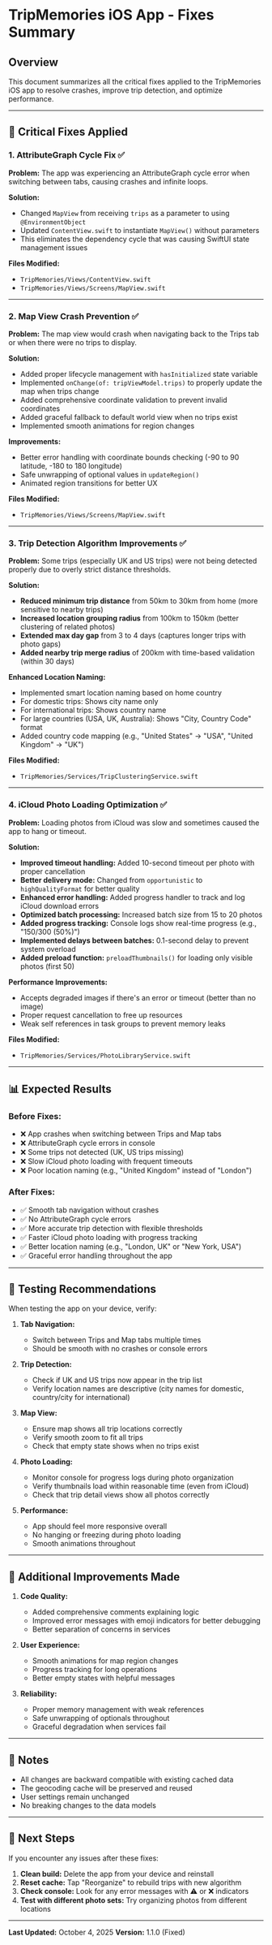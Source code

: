 # TripMemories iOS App - Fixes Summary

## Overview
This document summarizes all the critical fixes applied to the TripMemories iOS app to resolve crashes, improve trip detection, and optimize performance.

---

## 🔧 Critical Fixes Applied

### 1. **AttributeGraph Cycle Fix** ✅
**Problem:** The app was experiencing an AttributeGraph cycle error when switching between tabs, causing crashes and infinite loops.

**Solution:**
- Changed `MapView` from receiving `trips` as a parameter to using `@EnvironmentObject`
- Updated `ContentView.swift` to instantiate `MapView()` without parameters
- This eliminates the dependency cycle that was causing SwiftUI state management issues

**Files Modified:**
- `TripMemories/Views/ContentView.swift`
- `TripMemories/Views/Screens/MapView.swift`

---

### 2. **Map View Crash Prevention** ✅
**Problem:** The map view would crash when navigating back to the Trips tab or when there were no trips to display.

**Solution:**
- Added proper lifecycle management with `hasInitialized` state variable
- Implemented `onChange(of: tripViewModel.trips)` to properly update the map when trips change
- Added comprehensive coordinate validation to prevent invalid coordinates
- Added graceful fallback to default world view when no trips exist
- Implemented smooth animations for region changes

**Improvements:**
- Better error handling with coordinate bounds checking (-90 to 90 latitude, -180 to 180 longitude)
- Safe unwrapping of optional values in `updateRegion()`
- Animated region transitions for better UX

**Files Modified:**
- `TripMemories/Views/Screens/MapView.swift`

---

### 3. **Trip Detection Algorithm Improvements** ✅
**Problem:** Some trips (especially UK and US trips) were not being detected properly due to overly strict distance thresholds.

**Solution:**
- **Reduced minimum trip distance** from 50km to 30km from home (more sensitive to nearby trips)
- **Increased location grouping radius** from 100km to 150km (better clustering of related photos)
- **Extended max day gap** from 3 to 4 days (captures longer trips with photo gaps)
- **Added nearby trip merge radius** of 200km with time-based validation (within 30 days)

**Enhanced Location Naming:**
- Implemented smart location naming based on home country
- For domestic trips: Shows city name only
- For international trips: Shows country name
- For large countries (USA, UK, Australia): Shows "City, Country Code" format
- Added country code mapping (e.g., "United States" → "USA", "United Kingdom" → "UK")

**Files Modified:**
- `TripMemories/Services/TripClusteringService.swift`

---

### 4. **iCloud Photo Loading Optimization** ✅
**Problem:** Loading photos from iCloud was slow and sometimes caused the app to hang or timeout.

**Solution:**
- **Improved timeout handling:** Added 10-second timeout per photo with proper cancellation
- **Better delivery mode:** Changed from `opportunistic` to `highQualityFormat` for better quality
- **Enhanced error handling:** Added progress handler to track and log iCloud download errors
- **Optimized batch processing:** Increased batch size from 15 to 20 photos
- **Added progress tracking:** Console logs show real-time progress (e.g., "150/300 (50%)")
- **Implemented delays between batches:** 0.1-second delay to prevent system overload
- **Added preload function:** `preloadThumbnails()` for loading only visible photos (first 50)

**Performance Improvements:**
- Accepts degraded images if there's an error or timeout (better than no image)
- Proper request cancellation to free up resources
- Weak self references in task groups to prevent memory leaks

**Files Modified:**
- `TripMemories/Services/PhotoLibraryService.swift`

---

## 📊 Expected Results

### Before Fixes:
- ❌ App crashes when switching between Trips and Map tabs
- ❌ AttributeGraph cycle errors in console
- ❌ Some trips not detected (UK, US trips missing)
- ❌ Slow iCloud photo loading with frequent timeouts
- ❌ Poor location naming (e.g., "United Kingdom" instead of "London")

### After Fixes:
- ✅ Smooth tab navigation without crashes
- ✅ No AttributeGraph cycle errors
- ✅ More accurate trip detection with flexible thresholds
- ✅ Faster iCloud photo loading with progress tracking
- ✅ Better location naming (e.g., "London, UK" or "New York, USA")
- ✅ Graceful error handling throughout the app

---

## 🧪 Testing Recommendations

When testing the app on your device, verify:

1. **Tab Navigation:**
   - Switch between Trips and Map tabs multiple times
   - Should be smooth with no crashes or console errors

2. **Trip Detection:**
   - Check if UK and US trips now appear in the trip list
   - Verify location names are descriptive (city names for domestic, country/city for international)

3. **Map View:**
   - Ensure map shows all trip locations correctly
   - Verify smooth zoom to fit all trips
   - Check that empty state shows when no trips exist

4. **Photo Loading:**
   - Monitor console for progress logs during photo organization
   - Verify thumbnails load within reasonable time (even from iCloud)
   - Check that trip detail views show all photos correctly

5. **Performance:**
   - App should feel more responsive overall
   - No hanging or freezing during photo loading
   - Smooth animations throughout

---

## 🚀 Additional Improvements Made

1. **Code Quality:**
   - Added comprehensive comments explaining logic
   - Improved error messages with emoji indicators for better debugging
   - Better separation of concerns in services

2. **User Experience:**
   - Smooth animations for map region changes
   - Progress tracking for long operations
   - Better empty states with helpful messages

3. **Reliability:**
   - Proper memory management with weak references
   - Safe unwrapping of optionals throughout
   - Graceful degradation when services fail

---

## 📝 Notes

- All changes are backward compatible with existing cached data
- The geocoding cache will be preserved and reused
- User settings remain unchanged
- No breaking changes to the data models

---

## 🎯 Next Steps

If you encounter any issues after these fixes:

1. **Clean build:** Delete the app from your device and reinstall
2. **Reset cache:** Tap "Reorganize" to rebuild trips with new algorithm
3. **Check console:** Look for any error messages with ⚠️ or ❌ indicators
4. **Test with different photo sets:** Try organizing photos from different locations

---

**Last Updated:** October 4, 2025
**Version:** 1.1.0 (Fixed)
